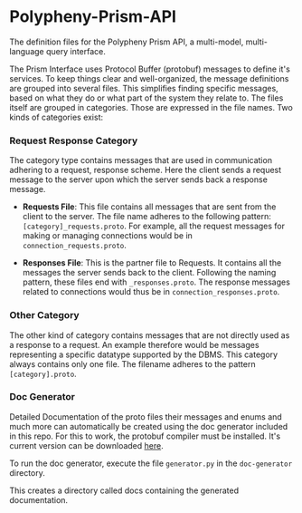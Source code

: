 # Polypheny-Prism-API
The definition files for the Polypheny Prism API, a multi-model, multi-language query interface.

The Prism Interface uses Protocol Buffer (protobuf) messages to define it's services. To keep things clear and well-organized, the message definitions are grouped into several files. This simplifies finding specific messages, based on what they do or what part of the system they relate to. The files itself are grouped in categories. Those are expressed in the file names.
Two kinds of categories exist:

### Request Response Category

The category type contains messages that are used in communication adhering to a request, response scheme. Here the client sends a request message to the server upon which the server sends back a response message.

- **Requests File**: This file contains all messages that are sent from the client to the server. The file name adheres to the following pattern: `[category]_requests.proto`. For example, all the request messages for making or managing connections would be in `connection_requests.proto`.

- **Responses File**: This is the partner file to Requests. It contains all the messages the server sends back to the client. Following the naming pattern, these files end with `_responses.proto`. The response messages related to connections would thus be in `connection_responses.proto`.

### Other Category
The other kind of category contains messages that are not directly used as a response to a request. An example therefore would be messages representing a specific datatype supported by the DBMS.
This category always contains only one file. The filename adheres to the pattern `[category].proto`.

### Doc Generator
Detailed Documentation of the proto files their messages and enums and much more can automatically be created using the doc generator included in this repo.
For this to work, the protobuf compiler must be installed. It's current version can be downloaded [here](https://github.com/protocolbuffers/protobuf/releases/).

To run the doc generator, execute the file `generator.py` in the `doc-generator` directory.

This creates a directory called docs containing the generated documentation.